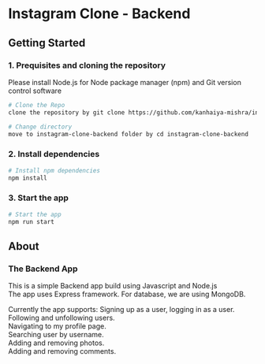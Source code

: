 # Instagram Clone - Backend

## Getting Started

### 1. Prequisites and cloning the repository

Please install Node.js for Node package manager (npm) and Git version control software 

```bash
# Clone the Repo
clone the repository by git clone https://github.com/kanhaiya-mishra/instagram-clone-backend.git

# Change directory
move to instagram-clone-backend folder by cd instagram-clone-backend
```

### 2. Install dependencies
```bash
# Install npm dependencies
npm install
```

### 3. Start the app
```bash
# Start the app
npm run start
```

## About

### The Backend App

This is a simple Backend app build using Javascript and Node.js<br />
The app uses Express framework.
For database, we are using MongoDB.

Currently the app supports:
Signing up as a user, logging in as a user.<br />
Following and unfollowing users.<br />
Navigating to my profile page.<br />
Searching user by username.<br />
Adding and removing photos.<br />
Adding and removing comments.